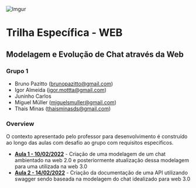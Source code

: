 ![Imgur](https://i.imgur.com/j9JmM4L.png)

# **Trilha Específica - WEB**

## **Modelagem e Evolução de Chat através da Web**

### **Grupo 1**
- Bruno Pazitto (brunopazitto@gmail.com)
- Igor Almeida (igor.mottta@gmail.com)
- Juninho Carlos 
- Miguel Müller (miguelsmuller@gmail.com)
- Thais Minas (thaisminasds@gmail.com)


### **Overview**
O contexto apresentado pelo professor para desenvolvimento é construído ao longo das aulas com desafio ao grupo com requisitos especificos.

- **[Aula 1 - 10/02/2022](./aula-1/)** - Criação de uma modelagem de um chat ambientado na web 2.0 e posteriormente atualização dessa modelagem para uma utilizada na web 3.0
- **[Aula 2 - 14/02/2022](./aula-2/)** - Criação da documentação de uma API utilizando swagger sendo baseada na modelagem do chat idealizado para web 3.0